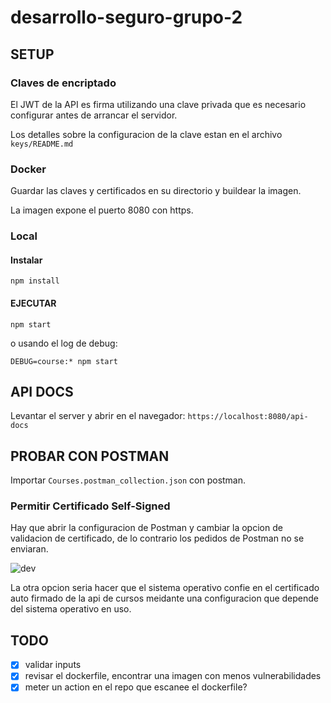 # desarrollo-seguro-grupo-2

## SETUP

### Claves de encriptado

El JWT de la API es firma utilizando una clave privada que es necesario configurar antes de
arrancar el servidor.

Los detalles sobre la configuracion de la clave estan en el archivo `keys/README.md`

### Docker

Guardar las claves y certificados en su directorio y buildear la imagen.

La imagen expone el puerto 8080 con https.

### Local

#### Instalar

```
npm install
```


#### EJECUTAR

```
npm start
```

o usando el log de debug:

```
DEBUG=course:* npm start
```

## API DOCS

Levantar el server y abrir en el navegador: `https://localhost:8080/api-docs`

## PROBAR CON POSTMAN

Importar `Courses.postman_collection.json` con postman.

### Permitir Certificado Self-Signed

Hay que abrir la configuracion de Postman y cambiar la opcion de validacion de certificado, de lo contrario los pedidos de Postman no se enviaran.

![dev](https://user-images.githubusercontent.com/1416695/205656729-40189d9d-8298-46a0-8d92-25c376c8e42d.gif)


La otra opcion seria hacer que el sistema operativo confie en el certificado auto firmado de la api de cursos meidante una configuracion que depende del sistema operativo en uso.


## TODO
- [x] validar inputs
- [x] revisar el dockerfile, encontrar una imagen con menos vulnerabilidades
- [x] meter un action en el repo que escanee el dockerfile?
